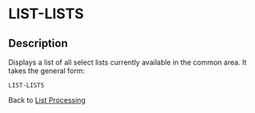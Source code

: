 # LIST-LISTS

<PageHeader />

## Description

Displays a list of all select lists currently available in the common area. It takes the general form:

```
LIST-LISTS
```

Back to [List Processing](./../list-processing)

  
<PageFooter />
